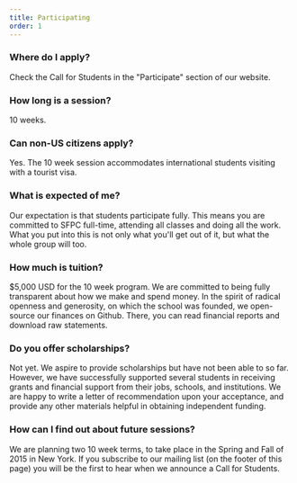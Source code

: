 ```yaml
---
title: Participating
order: 1
---
```


### Where do I apply?

Check the Call for Students in the "Participate" section of our website.

### How long is a session?

10 weeks.

### Can non-US citizens apply?

Yes. The 10 week session accommodates international students visiting with a tourist visa.

### What is expected of me?

Our expectation is that students participate fully. This means you are committed to SFPC full-time, attending all classes and doing all the work. What you put into this is not only what you'll get out of it, but what the whole group will too.

### How much is tuition?

$5,000 USD for the 10 week program. We are committed to being fully transparent about how we make and spend money. In the spirit of radical openness and generosity, on which the school was founded, we open-source our finances on Github. There, you can read financial reports and download raw statements.

### Do you offer scholarships?

Not yet. We aspire to provide scholarships but have not been able to so far. However, we have successfully supported several students in receiving grants and financial support from their jobs, schools, and institutions. We are happy to write a letter of recommendation upon your acceptance, and provide any other materials helpful in obtaining independent funding.

### How can I find out about future sessions?

We are planning two 10 week terms, to take place in the Spring and Fall of 2015 in New York. If you subscribe to our mailing list (on the footer of this page) you will be the first to hear when we announce a Call for Students.
